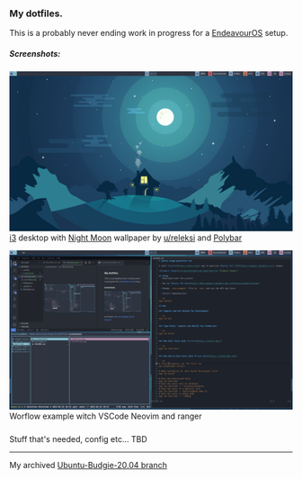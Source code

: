### My dotfiles.

This is a probably never ending work in progress for a [EndeavourOS](https://endeavouros.com/) setup.

##### Screenshots:
![Desktop-Polybar-Wallpaper](/screenshots/desktop.png)
[i3](https://i3wm.org/) desktop with [Night Moon](https://www.reddit.com/r/wallpapers/comments/f1my14/night_moon_made_by_me_3840x2400/) wallpaper by [u/releksi](https://www.reddit.com/user/releksi/) and [Polybar](https://github.com/polybar/polybar)


![workflow-vscode-neovim-ranger](/screenshots/workflow.png)
Worflow example witch VSCode Neovim and ranger

#####
Stuff that's needed, config etc... TBD

---
My archived [Ubuntu-Budgie-20.04 branch](https://github.com/Cribac/dotfiles/tree/ubuntu-budgie-20.04)
